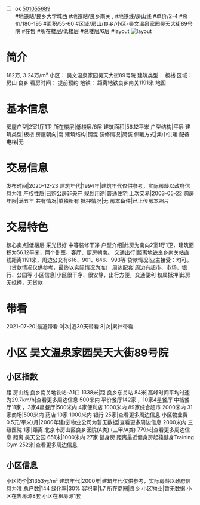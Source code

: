 - [ ] ok [501055689](https://bj.5i5j.com/ershoufang/501055689.html)  
 #地铁站/良乡大学城西 #地铁站/良乡南关 ,  #地铁线/房山线
#单价/2-4 #总价/180-195 #面积/55-60   #区域/房山/良乡/小区-昊文温泉家园昊天大街89号院 #在售 #所在楼层/低楼层 #总楼层/6层 #layout 
![layout](http://image2a.5i5j.com/scm/HOUSE_CUSTOMER/14bd1392a9f1483a96df4981de7da5f8.jpg_P5.jpg) 
# 简介 
 182万,  3.24万/m² 
小区： 昊文温泉家园昊天大街89号院
建筑类型： 板楼
区域： 房山 良乡
看房时间： 提前预约
地铁： 距离地铁良乡南关1191米 地图
# 基本信息 
 房屋户型|2室1厅1卫
所在楼层|低楼层/6层
建筑面积|56.12平米
户型结构|平层
建筑类型|板楼
房屋朝向|南
建筑结构|钢混
装修情况|简装
供暖方式|集中供暖
配备电梯|无
# 交易信息 
 发布时间|2020-12-23
建筑年代|1994年|建筑年代仅供参考，实际房龄以政府信息为准
产权性质|已购公房非央产
规划用途|普通住宅
上次交易|2003-05-22
购房年限|满五年
共有情况|单独所有
抵押情况|无
房本备件|已上传房本照片
# 交易特色 
 核心卖点|低楼层 采光很好 中等装修干净
户型介绍|此房为南向2室1厅1卫，建筑面积为56.12平米，两个卧室、客厅、厨房朝南。
交通出行|距离地铁良乡南关站直线距离1191米，周边公交有616、901、646、993等
贷款情况|业主接受：均可。（贷款情况仅供参考，最终以实际情况为准）
周边配套|周边有超市、市场、银行、公园等
小区信息|小区很干净、很安静，出行方便，交通便利
权属抵押|此房无抵押，无贷款
# 带看 
 2021-07-20|最近带看	 0|次|近30天带看	 8|次|累计带看
# 小区 昊文温泉家园昊天大街89号院
## 小区指数 
 距 房山线 良乡南关地铁站-A1口 1338米|距 良乡东关站 84米|高峰时间平均时速为29.7km/h|查看更多周边信息
500米内 平价餐厅142家 ，10家4星餐厅
中档餐厅11家 ，3家4星餐厅|500米内 4家便利店
1000米内 89家综合超市
2000米内 31家商场|500米内 药店 10家
1000米内 银行 25家|查看更多周边信息
小区物业费0.5元/平米/月|2000年建成|物业公司为暂无数据|查看更多周边信息
2000米内 三级医院 1家|距离 北京市房山区良乡医院(A类) (三甲/A类) 779米|查看更多周边信息
距离 昊天公园 651米|1000米内 27家 健身房
距离最近健身房起猿健身Training Gym 252米|查看更多周边信息
## 小区信息 
 小区均价|31353元/m²
建筑年代|2000年|建筑年代仅供参考，实际房龄以政府信息为准
总户数|144
绿化率|30%
容积率|1.7
所在商圈|良乡
小区物业|暂无数据
小区在售房源8套
小区在租房源1套
